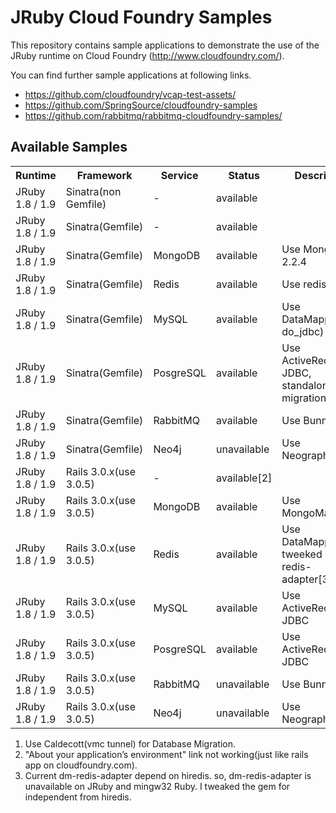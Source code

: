 JRuby Cloud Foundry Samples
==============================

This repository contains sample applications to demonstrate the use of
the JRuby runtime on Cloud Foundry
(<http://www.cloudfoundry.com/>).

You can find further sample applications at following links.

- <https://github.com/cloudfoundry/vcap-test-assets/>
- <https://github.com/SpringSource/cloudfoundry-samples>
- <https://github.com/rabbitmq/rabbitmq-cloudfoundry-samples/>

Available Samples
------------------------------

<table>
  <tr>
    <th>Runtime</th><th>Framework</th><th>Service</th><th>Status</th><th>Description</th>
  </tr>
  <tr>
    <td>JRuby 1.8 / 1.9</td><td>Sinatra(non Gemfile)</td><td>-</td><td>available</td><td></td>
  </tr>
  <tr>
    <td>JRuby 1.8 / 1.9</td><td>Sinatra(Gemfile)</td><td>-</td><td>available</td><td></td>
  </tr>
  <tr>
    <td>JRuby 1.8 / 1.9</td><td>Sinatra(Gemfile)</td><td>MongoDB</td><td>available</td><td>Use Mongoid 2.2.4</td>
  </tr>
  <tr>
    <td>JRuby 1.8 / 1.9</td><td>Sinatra(Gemfile)</td><td>Redis</td><td>available</td><td>Use redis-rb</td>
  </tr>
  <tr>
    <td>JRuby 1.8 / 1.9</td><td>Sinatra(Gemfile)</td><td>MySQL</td><td>available</td><td>Use DataMapper(with do_jdbc)</td>
  </tr>
  <tr>
    <td>JRuby 1.8 / 1.9</td><td>Sinatra(Gemfile)</td><td>PosgreSQL</td><td>available</td><td>Use ActiveRecord-JDBC, standalone-migrations[1]</td>
  </tr>
  <tr>
    <td>JRuby 1.8 / 1.9</td><td>Sinatra(Gemfile)</td><td>RabbitMQ</td><td>available</td><td>Use Bunny</td>
  </tr>
  <tr>
    <td>JRuby 1.8 / 1.9</td><td>Sinatra(Gemfile)</td><td>Neo4j</td><td>unavailable</td><td>Use Neography(?)</td>
  </tr>
  <tr>
    <td>JRuby 1.8 / 1.9</td><td>Rails 3.0.x(use 3.0.5)</td><td>-</td><td>available[2]</td><td></td>
  </tr>
  <tr>
    <td>JRuby 1.8 / 1.9</td><td>Rails 3.0.x(use 3.0.5)</td><td>MongoDB</td><td>available</td><td>Use MongoMapper</td>
  </tr>
  <tr>
    <td>JRuby 1.8 / 1.9</td><td>Rails 3.0.x(use 3.0.5)</td><td>Redis</td><td>available</td><td>Use DataMapper(with tweeked dm-redis-adapter[3]) </td>
  </tr>
  <tr>
    <td>JRuby 1.8 / 1.9</td><td>Rails 3.0.x(use 3.0.5)</td><td>MySQL</td><td>available</td><td>Use ActiveRecord-JDBC</td>
  </tr>
  <tr>
    <td>JRuby 1.8 / 1.9</td><td>Rails 3.0.x(use 3.0.5)</td><td>PosgreSQL</td><td>available</td><td>Use ActiveRecord-JDBC</td>
  </tr>
  <tr>
    <td>JRuby 1.8 / 1.9</td><td>Rails 3.0.x(use 3.0.5)</td><td>RabbitMQ</td><td>unavailable</td><td>Use Bunny(?)</td>
  </tr>
  <tr>
    <td>JRuby 1.8 / 1.9</td><td>Rails 3.0.x(use 3.0.5)</td><td>Neo4j</td><td>unavailable</td><td>Use Neography(?)</td>
  </tr>
</table>

1. Use Caldecott(vmc tunnel) for Database Migration.
2. "About your application’s environment" link not working(just like rails app on cloudfoundry.com).
3. Current dm-redis-adapter depend on hiredis. so, dm-redis-adapter is unavailable on JRuby and mingw32 Ruby. 
   I tweaked the gem for independent from hiredis.